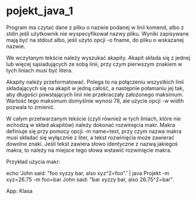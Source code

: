 # pojekt_java_1

Program ma czytać dane z pliku o nazwie podanej w linii komend, albo z stdin jeśli użytkownik nie wyspecyfikował nazwy pliku. Wyniki zapisywane mają być na stdout albo, jeśli użyto opcji -o fname, do pliku o wskazanej nazwie.

We wczytanym tekście należy wyszukać akapity. Akapit składa się z jednej lub więcej sąsiadujących ze sobą linii, przy czym pierwszym znakiem w tych liniach musi być litera.

Akapity należy przeformatować. Polega to na połączeniu wszystkich linii składających się na akapit w jedną całość, a następnie połamaniu jej tak, aby długości powstających linii nie przekraczały założonego maksimum. Wartość tego maksimum domyślnie wynosi 78, ale użycie opcji -w width pozwala to zmienić.

W całym przetwarzanym tekście (czyli również w tych liniach, które nie wchodzą w skład akapitów) należy dokonać rozwinięcia makr. Makra definiuje się przy pomocy opcji -m name=text, przy czym nazwa makra musi składać się wyłącznie z liter, a tekst rozwinięcia może zawierać dowolne znaki. Jeśli tekst zawiera słowo identyczne z nazwą jakiegoś makra, to należy na miejsce tego słowa wstawić rozwinięcie makra.

Przykład użycia makr:

echo 'John said: "foo xyzzy bar, also xyz^2=foo".' | java Projekt -m xyz=26.75 -m foo=bar
John said: "bar xyzzy bar, also 26.75^2=bar".

App:
  Klasa
